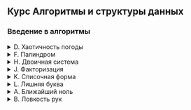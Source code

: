 Курс Алгоритмы и структуры данных
------
### Введение в алгоритмы

<details><summary> D. Хаотичность погоды  </summary>

**[code_d.py](https://github.com/lazy-stuff/algorithms_course/blob/main/sprint_1/code_d.py)**

Метеорологическая служба вашего города решила исследовать погоду новым способом.
Под температурой воздуха в конкретный день будем понимать максимальную температуру в этот день.
Под хаотичностью погоды за n дней служба понимает количество дней, в которые температура строго больше, чем в день до (если такой существует) и в день после текущего (если такой существует). Например, если за 5 дней максимальная температура воздуха составляла [1, 2, 5, 4, 8] градусов, то хаотичность за этот период равна 2: в 3-й и 5-й дни выполнялись описанные условия.
Определите по ежедневным показаниям температуры хаотичность погоды за этот период.
Заметим, что если число показаний n=1, то единственный день будет хаотичным.

**Формат ввода**

В первой строке дано число n –— длина периода измерений в днях, 1 ≤ n≤ 105. Во второй строке даны n целых чисел –— значения температуры в каждый из n дней. Значения температуры не превосходят 273 по модулю.

**Формат вывода**

Выведите единственное число — хаотичность за данный период.

</details>

<details><summary> F. Палиндром </summary>

**[code_f.py](https://github.com/lazy-stuff/algorithms_course/blob/main/sprint_1/code_f.py)**

**Формат ввода**

В единственной строке записана фраза или слово. Буквы могут быть только латинские. Длина текста не превосходит 20000 символов.
Фраза может состоять из строчных и прописных латинских букв, цифр, знаков препинания.

**Формат вывода**

Выведите «True», если фраза является палиндромом, и «False», если не является.
</details>

<details><summary> H. Двоичная система </summary>

**[code_h.py](https://github.com/lazy-stuff/algorithms_course/blob/main/sprint_1/code_h.py)**

Тимофей записал два числа в двоичной системе счисления и попросил Гошу вывести их сумму, также в двоичной системе. Встроенную в язык программирования возможность сложения двоичных чисел применять нельзя. Помогите Гоше решить задачу.
Решение должно работать за O(N), где N –— количество разрядов максимального числа на входе.

**Формат ввода**

Два числа в двоичной системе счисления, каждое на отдельной строке. Длина каждого числа не превосходит 10 000 символов.
**Формат вывода**

Одно число в двоичной системе счисления.
</details>
<details><summary> J. Факторизация </summary>

**[code_j.py](https://github.com/lazy-stuff/algorithms_course/blob/main/sprint_1/code_j.py)**

Напишите программу, которая производит факторизацию переданного числа.
**Формат ввода**

В единственной строке дано число n (2 ≤ n ≤ 109), которое нужно факторизовать.
**Формат вывода**

Выведите в порядке неубывания простые множители, на которые раскладывается число n.
</details>
<details><summary> K. Списочная форма </summary>

**[code_k.py](https://github.com/lazy-stuff/algorithms_course/blob/main/sprint_1/code_k.py)**

Число К не превосходят 10000. Длина числа Х не превосходит 1000.
Нужно вернуть списочную форму числа X + K.
**Формат ввода**

В первой строке — длина списочной формы числа X. На следующей строке — сама списочная форма с цифрами записанными через пробел.
В последней строке записано число K, 0 ≤ K ≤ 10000.
**Формат вывода**

Выведите списочную форму числа X+K.
</details>
<details><summary> L. Лишняя буква </summary>

**[code_L.py](https://github.com/lazy-stuff/algorithms_course/blob/main/sprint_1/code_L.py)**

**Формат ввода**

На вход подаются строки s и t, разделённые переносом строки. Длины строк не превосходят 1000 символов. Строки не бывают пустыми.
**Формат вывода**

Выведите лишнюю букву.

Выведите списочную форму числа X+K.
</details>
<details><summary> A. Ближайший ноль </summary>

**[closest_zero.py](https://github.com/lazy-stuff/algorithms_course/blob/main/sprint_1/closest_zero.py)**

**Формат ввода**

В первой строке дана длина улицы —– n (1 ≤ n ≤ 106). В следующей строке записаны n целых неотрицательных чисел — номера домов и обозначения пустых участков на карте (нули). Гарантируется, что в последовательности есть хотя бы один ноль. Номера домов (положительные числа) уникальны и не превосходят 109.
**Формат вывода**

Для каждого из участков выведите расстояние до ближайшего нуля. Числа выводите в одну строку, разделяя их пробелами.
</details>
<details><summary> B. Ловкость рук </summary>

**[dexterity_game.py](https://github.com/lazy-stuff/algorithms_course/blob/main/sprint_1/dexterity_game.py)**

**Формат ввода**

В первой строке дано целое число k (1 ≤ k ≤ 5).
В четырёх следующих строках задан вид тренажёра –— по 4 символа в каждой строке. Каждый символ —– либо точка, либо цифра от 1 до 9. Символы одной строки идут подряд и не разделены пробелами.
**Формат вывода**

Выведите единственное число –— максимальное количество баллов, которое смогут набрать Гоша и Тимофей.
</details>